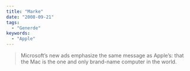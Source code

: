 ```yaml
---
title: "Marke"
date: "2008-09-21"
tags:
  - "Generde"
keywords:
  - "Apple"
---
```


> Microsoft’s new ads emphasize the same message as Apple’s: that the Mac is the one and only brand-name computer in the world.
